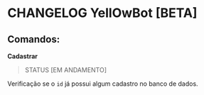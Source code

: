 # CHANGELOG YellOwBot [BETA]

## Comandos:

**Cadastrar**

> STATUS [EM ANDAMENTO]

Verificação se o `id` já possui algum cadastro no banco de dados.
